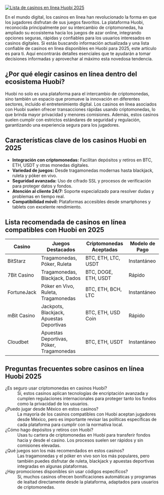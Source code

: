 [![Lista de casinos en línea Huobi 2025](https://123-caf.pages.dev/gitsignup.png)](https://vrmoo.ru/Bt82HjjY)

<p>En el mundo digital, los casinos en línea han revolucionado la forma en que los jugadores disfrutan de sus juegos favoritos. La plataforma Huobi, reconocida principalmente por su intercambio de criptomonedas, ha ampliado su ecosistema hacia los juegos de azar online, integrando opciones seguras, rápidas y confiables para los usuarios interesados en casinos digitales. Si estás buscando información actualizada y una lista confiable de casinos en línea disponibles en Huobi para 2025, este artículo es para ti. Aquí encontrarás detalles esenciales que te ayudarán a tomar decisiones informadas y aprovechar al máximo esta novedosa tendencia.</p>  <h2>¿Por qué elegir casinos en línea dentro del ecosistema Huobi?</h2> <p>Huobi no solo es una plataforma para el intercambio de criptomonedas, sino también un espacio que promueve la innovación en diferentes sectores, incluido el entretenimiento digital. Los casinos en línea asociados con Huobi suelen ofrecer transacciones rápidas usando criptomonedas, lo que brinda mayor privacidad y menores comisiones. Además, estos casinos suelen cumplir con estrictos estándares de seguridad y regulación, garantizando una experiencia segura para los jugadores.</p>  <h2>Características clave de los casinos Huobi en 2025</h2> <ul>   <li><strong>Integración con criptomonedas:</strong> Facilitan depósitos y retiros en BTC, ETH, USDT y otras monedas digitales.</li>   <li><strong>Variedad de juegos:</strong> Desde tragamonedas modernas hasta blackjack, ruleta y póker en vivo.</li>   <li><strong>Seguridad avanzada:</strong> Uso de cifrado SSL y procesos de verificación para proteger datos y fondos.</li>   <li><strong>Atención al cliente 24/7:</strong> Soporte especializado para resolver dudas y problemas en tiempo real.</li>   <li><strong>Compatibilidad móvil:</strong> Plataformas accesibles desde smartphones y tablets con excelente rendimiento.</li> </ul>  <h2>Lista recomendada de casinos en línea compatibles con Huobi en 2025</h2> <table>   <thead>     <tr>       <th>Casino</th>       <th>Juegos Destacados</th>       <th>Criptomonedas Aceptadas</th>       <th>Modelo de Pago</th>     </tr>   </thead>   <tbody>     <tr>       <td>BitStarz</td>       <td>Tragamonedas, Póker, Ruleta</td>       <td>BTC, ETH, LTC, USDT</td>       <td>Instantáneo</td>     </tr>     <tr>       <td>7Bit Casino</td>       <td>Tragamonedas, Blackjack, Dados</td>       <td>BTC, DOGE, ETH, USDT</td>       <td>Rápido</td>     </tr>     <tr>       <td>FortuneJack</td>       <td>Póker en Vivo, Ruleta, Tragamonedas</td>       <td>BTC, ETH, BCH, LTC</td>       <td>Instantáneo</td>     </tr>     <tr>       <td>mBit Casino</td>       <td>Jackpots, Blackjack, Apuestas Deportivas</td>       <td>BTC, ETH, USD Coin</td>       <td>Rápido</td>     </tr>     <tr>       <td>Cloudbet</td>       <td>Apuestas Deportivas, Póker, Tragamonedas</td>       <td>BTC, ETH, USDT</td>       <td>Instantáneo</td>     </tr>   </tbody> </table>  <h2>Preguntas frecuentes sobre casinos en línea Huobi 2025</h2> <dl>   <dt>¿Es seguro usar criptomonedas en casinos Huobi?</dt>   <dd>Sí, estos casinos aplican tecnologías de encriptación avanzada y cumplen regulaciones internacionales para proteger tanto los fondos como la privacidad de los usuarios.</dd>    <dt>¿Puedo jugar desde México en estos casinos?</dt>   <dd>La mayoría de los casinos compatibles con Huobi aceptan jugadores desde México, pero es importante revisar las políticas específicas de cada plataforma para cumplir con la normativa local.</dd>    <dt>¿Cómo hago depósitos y retiros con Huobi?</dt>   <dd>Usas tu cartera de criptomonedas en Huobi para transferir fondos hacia y desde el casino. Los procesos suelen ser rápidos y sin comisiones elevadas.</dd>    <dt>¿Qué juegos son los más recomendados en estos casinos?</dt>   <dd>Las tragamonedas y el póker en vivo son los más populares, pero también puedes disfrutar de ruleta, blackjack y apuestas deportivas integradas en algunas plataformas.</dd>    <dt>¿Hay promociones disponibles sin usar códigos específicos?</dt>   <dd>Sí, muchos casinos ofrecen bonificaciones automáticas y programas de lealtad directamente desde la plataforma, adaptados para usuarios de criptomonedas.</dd> </dl>